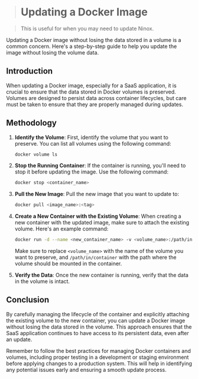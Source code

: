 > # Updating a Docker Image

> This is useful for when you may need to update Ninox.

Updating a Docker image without losing the data stored in a volume is a common concern. Here's a step-by-step guide to help you update the image without losing the volume data.

## Introduction

When updating a Docker image, especially for a SaaS application, it is crucial to ensure that the data stored in Docker volumes is preserved. Volumes are designed to persist data across container lifecycles, but care must be taken to ensure that they are properly managed during updates.

## Methodology

1. **Identify the Volume**: First, identify the volume that you want to preserve. You can list all volumes using the following command:

   ```bash
   docker volume ls
   ```

2. **Stop the Running Container**: If the container is running, you'll need to stop it before updating the image. Use the following command:

   ```bash
   docker stop <container_name>
   ```

3. **Pull the New Image**: Pull the new image that you want to update to:

   ```bash
   docker pull <image_name>:<tag>
   ```

4. **Create a New Container with the Existing Volume**: When creating a new container with the updated image, make sure to attach the existing volume. Here's an example command:

   ```bash
   docker run -d --name <new_container_name> -v <volume_name>:/path/in/container <image_name>:<tag>
   ```

   Make sure to replace `<volume_name>` with the name of the volume you want to preserve, and `/path/in/container` with the path where the volume should be mounted in the container.

5. **Verify the Data**: Once the new container is running, verify that the data in the volume is intact.

## Conclusion

By carefully managing the lifecycle of the container and explicitly attaching the existing volume to the new container, you can update a Docker image without losing the data stored in the volume. This approach ensures that the SaaS application continues to have access to its persistent data, even after an update.

Remember to follow the best practices for managing Docker containers and volumes, including proper testing in a development or staging environment before applying changes to a production system. This will help in identifying any potential issues early and ensuring a smooth update process.
